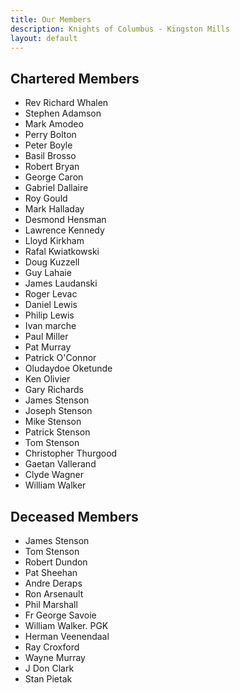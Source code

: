 ```yaml
---
title: Our Members
description: Knights of Columbus - Kingston Mills
layout: default
---
```


## Chartered Members

- Rev Richard Whalen
- Stephen Adamson
- Mark Amodeo
- Perry Bolton
- Peter Boyle
- Basil Brosso
- Robert Bryan
- George Caron
- Gabriel Dallaire
- Roy Gould
- Mark Halladay
- Desmond Hensman
- Lawrence Kennedy
- Lloyd Kirkham
- Rafal Kwiatkowski
- Doug Kuzzell
- Guy Lahaie
- James Laudanski
- Roger Levac
- Daniel Lewis
- Philip Lewis
- Ivan marche
- Paul Miller
- Pat Murray
- Patrick O'Connor
- Oludaydoe Oketunde
- Ken Olivier
- Gary Richards
- James Stenson
- Joseph Stenson
- Mike Stenson
- Patrick Stenson
- Tom Stenson
- Christopher Thurgood
- Gaetan Vallerand
- Clyde Wagner
- William Walker

## Deceased Members

- James Stenson
- Tom Stenson
- Robert Dundon
- Pat Sheehan
- Andre Deraps
- Ron Arsenault
- Phil Marshall
- Fr George Savoie
- William Walker. PGK
- Herman Veenendaal
- Ray Croxford
- Wayne Murray
- J Don Clark
- Stan Pietak